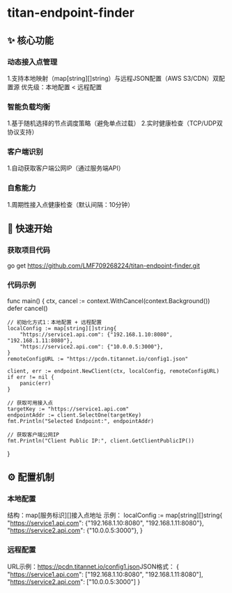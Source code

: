 # titan-endpoint-finder

## ✨ 核心功能
### 动态接入点管理​​
1.支持本地映射（map[string][]string）与远程JSON配置（AWS S3/CDN）双配置源 优先级：​​本地配置 < 远程配置​​
### ​智能负载均衡​​
1.基于随机选择的节点调度策略（避免单点过载）
2.实时健康检查（TCP/UDP双协议支持）
### ​客户端识别​​
1.自动获取客户端公网IP（通过服务端API）
### ​自愈能力​​
1.周期性接入点健康检查（默认间隔：10分钟）

## 🚀 快速开始
### 获取项目代码
go get https://github.com/LMF709268224/titan-endpoint-finder.git

### 代码示例
func main() {
	ctx, cancel := context.WithCancel(context.Background())
	defer cancel()

	// 初始化方式1：本地配置 + 远程配置
	localConfig := map[string][]string{
        "https://service1.api.com": {"192.168.1.10:8080", "192.168.1.11:8080"},
        "https://service2.api.com": {"10.0.0.5:3000"},
    }
	remoteConfigURL := "https://pcdn.titannet.io/config1.json"

	client, err := endpoint.NewClient(ctx, localConfig, remoteConfigURL)
	if err != nil {
		panic(err)
	}

	// 获取可用接入点
	targetKey := "https://service1.api.com"
	endpointAddr := client.SelectOne(targetKey)
	fmt.Println("Selected Endpoint:", endpointAddr)

	// 获取客户端公网IP
	fmt.Println("Client Public IP:", client.GetClientPublicIP())
}

## ⚙️ 配置机制
### 本地配置
​​结构​​：map[服务标识][]接入点地址
​​示例​​：
localConfig := map[string][]string{
    "https://service1.api.com": {"192.168.1.10:8080", "192.168.1.11:8080"},
    "https://service2.api.com": {"10.0.0.5:3000"},
}
### 远程配置
​​URL示例​​：https://pcdn.titannet.io/config1.json
​​JSON格式​​：
{
  "https://service1.api.com": ["192.168.1.10:8080", "192.168.1.11:8080"],
  "https://service2.api.com": ["10.0.0.5:3000"]
}